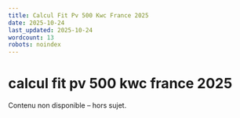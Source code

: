 ```yaml
---
title: Calcul Fit Pv 500 Kwc France 2025
date: 2025-10-24
last_updated: 2025-10-24
wordcount: 13
robots: noindex
---
```


# calcul fit pv 500 kwc france 2025

Contenu non disponible – hors sujet.